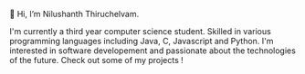 👋  Hi, I’m Nilushanth Thiruchelvam.

<!---
nilu-t/nilu-t is a ✨ special ✨ repository because its `README.md` (this file) appears on your GitHub profile.
You can click the Preview link to take a look at your changes.

- 👀 I’m interested in ...
- 🌱 I’m currently learning ...
- 💞️ I’m looking to collaborate on ...
- 📫 How to reach me ...
--->

I'm currently a third year computer science student. Skilled in various programming languages including Java, C, Javascript and Python. I'm interested in software developement and passionate about the technologies of the future. Check out some of my projects !
